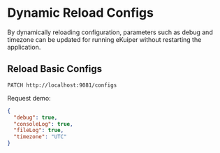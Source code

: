 # Dynamic Reload Configs

By dynamically reloading configuration, parameters such as debug and timezone
can be updated for running eKuiper without restarting the application.

## Reload Basic Configs

```shell
PATCH http://localhost:9081/configs
```

Request demo:

```json
{
  "debug": true,
  "consoleLog": true,
  "fileLog": true,
  "timezone": "UTC"
}
```
